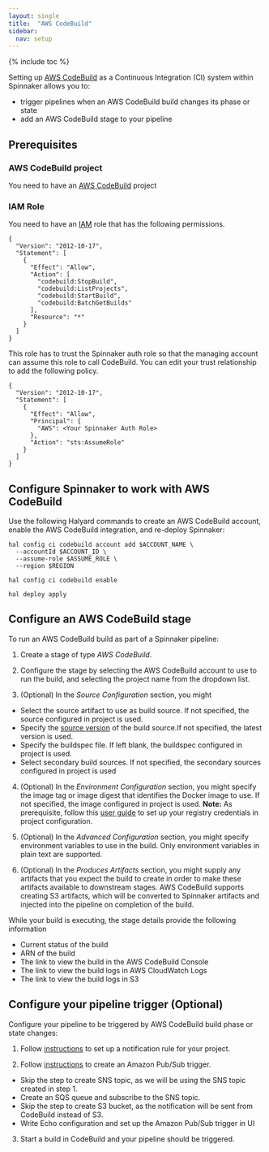 ```yaml
---
layout: single
title:  "AWS CodeBuild"
sidebar:
  nav: setup
---
```


{% include toc %}

Setting up [AWS CodeBuild](https://aws.amazon.com/codebuild/) as a Continuous Integration (CI)
system within Spinnaker allows you to:
 * trigger pipelines when an AWS CodeBuild build changes its phase or state
 * add an AWS CodeBuild stage to your pipeline

## Prerequisites

### AWS CodeBuild project

You need to have an [AWS CodeBuild](https://aws.amazon.com/codebuild/) project

### IAM Role

You need to have an [IAM](https://aws.amazon.com/iam/) role that has the following permissions.

```
{
  "Version": "2012-10-17",
  "Statement": [
    {
      "Effect": "Allow",
      "Action": [
        "codebuild:StopBuild",
        "codebuild:ListProjects",
        "codebuild:StartBuild",
        "codebuild:BatchGetBuilds"
      ],
      "Resource": "*"
    }
  ]
}
```
This role has to trust the Spinnaker auth role so that the managing account can assume this role to call CodeBuild.
You can edit your trust relationship to add the following policy.
```
{
  "Version": "2012-10-17",
  "Statement": [
    {
      "Effect": "Allow",
      "Principal": {
        "AWS": <Your Spinnaker Auth Role>
      },
      "Action": "sts:AssumeRole"
    }
  ]
}
```

## Configure Spinnaker to work with AWS CodeBuild

Use the following Halyard commands to create an AWS CodeBuild account, enable the AWS CodeBuild integration, and re-deploy Spinnaker:
```
hal config ci codebuild account add $ACCOUNT_NAME \
  --accountId $ACCOUNT_ID \
  --assume-role $ASSUME_ROLE \
  --region $REGION

hal config ci codebuild enable

hal deploy apply
```

## Configure an AWS CodeBuild stage

To run an AWS CodeBuild build as part of a Spinnaker pipeline:

1. Create a stage of type *AWS CodeBuild*.

2. Configure the stage by selecting the AWS CodeBuild account to use to run the build, and selecting the project name
from the dropdown list.

3. (Optional) In the *Source Configuration* section, you might 
  - Select the source artifact to use as build source. If not specified, the source configured in project is used.
  - Specify the [source version](https://docs.aws.amazon.com/codebuild/latest/APIReference/API_StartBuild.html#CodeBuild-StartBuild-request-sourceVersion)
  of the build source.If not specified, the latest version is used.
  - Specify the buildspec file. If left blank, the buildspec configured in project is used.
  - Select secondary build sources. If not specified, the secondary sources configured in project is used

4. (Optional) In the *Environment Configuration* section, you might specify the image tag or image digest that identifies the Docker image
to use. If not specified, the image configured in project is used. **Note:** As prerequisite, follow this
[user guide](https://docs.aws.amazon.com/codebuild/latest/userguide/sample-private-registry.html) to set up your registry credentials
in project configuration.

5. (Optional) In the *Advanced Configuration* section, you might specify environment variables to use in the build.
Only environment variables in plain text are supported.

6. (Optional) In the *Produces Artifacts* section, you might supply any artifacts that you expect the build to create in order to
make these artifacts available to downstream stages. AWS CodeBuild supports creating S3 artifacts, which will be converted
to Spinnaker artifacts and injected into the pipeline on completion of the build.

While your build is executing, the stage details provide the following information
* Current status of the build
* ARN of the build
* The link to view the build in the AWS CodeBuild Console
* The link to view the build logs in AWS CloudWatch Logs
* The link to view the build logs in S3

## Configure your pipeline trigger (Optional)

Configure your pipeline to be triggered by AWS CodeBuild build phase or state changes:

1. Follow [instructions](https://docs.aws.amazon.com/codestar-notifications/latest/userguide/getting-started-build.html) to
set up a notification rule for your project.

2. Follow [instructions](/setup/triggers/amazon/) to create an Amazon Pub/Sub trigger.
  - Skip the step to create SNS topic, as we will be using the SNS topic created in step 1.
  - Create an SQS queue and subscribe to the SNS topic.
  - Skip the step to create S3 bucket, as the notification will be sent from CodeBuild instead of S3.
  - Write Echo configuration and set up the Amazon Pub/Sub trigger in UI

3. Start a build in CodeBuild and your pipeline should be triggered.